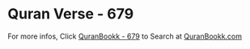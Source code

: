 # Quran Verse - 679 

For more infos, Click [QuranBookk - 679](https://www.quranbookk.com/quran/search?q=679) to Search at [QuranBookk.com](http://quranbookk.com/)